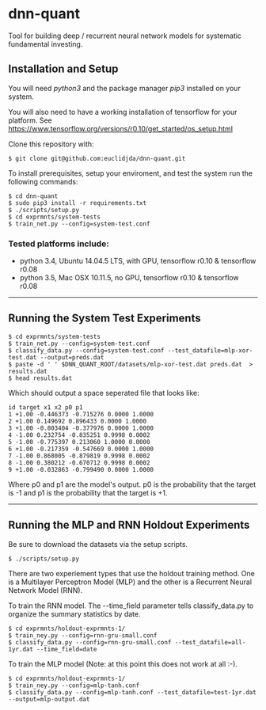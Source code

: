 # dnn-quant

Tool for building deep / recurrent neural network models for systematic fundamental investing.

## Installation and Setup

You will need *python3* and the package manager *pip3* installed on
your system.

You will also need to have a working installation of tensorflow for your platform.
See https://www.tensorflow.org/versions/r0.10/get_started/os_setup.html

Clone this repository with:

```shell
$ git clone git@github.com:euclidjda/dnn-quant.git
```

To install prerequisites, setup your enviroment, and test the system run the following commands:

```shell
$ cd dnn-quant
$ sudo pip3 install -r requirements.txt
$ ./scripts/setup.py
$ cd exprmnts/system-tests
$ train_net.py --config=system-test.conf
```

### Tested platforms include:
- python 3.4, Ubuntu 14.04.5 LTS, with GPU, tensorflow r0.10 & tensorflow r0.08
- python 3.5, Mac OSX 10.11.5, no GPU, tensorflow r0.10 & tensorflow r0.08


---


## Running the System Test Experiments

```shell
$ cd exprmnts/system-tests
$ train_net.py --config=system-test.conf
$ classify_data.py --config=system-test.conf --test_datafile=mlp-xor-test.dat --output=preds.dat
$ paste -d ' ' $DNN_QUANT_ROOT/datasets/mlp-xor-test.dat preds.dat  > results.dat
$ head results.dat
```

Which should output a space seperated file that looks like:

```shell
id target x1 x2 p0 p1
1 +1.00 -0.446373 -0.715276 0.0000 1.0000
2 +1.00 0.149692 0.896433 0.0000 1.0000
3 +1.00 -0.803404 -0.377976 0.0000 1.0000
4 -1.00 0.232754 -0.835251 0.9998 0.0002
5 -1.00 -0.775397 0.213060 1.0000 0.0000
6 +1.00 -0.217359 -0.547669 0.0000 1.0000
7 -1.00 0.868005 -0.879819 0.9998 0.0002
8 -1.00 0.380212 -0.670712 0.9998 0.0002
9 +1.00 -0.032863 -0.799490 0.0000 1.0000
```

Where p0 and p1 are the model's output. p0 is the probability that the
target is -1 and p1 is the probability that the target is +1.


---



## Running the MLP and RNN Holdout Experiments

Be sure to download the datasets via the setup scripts.

```shell
$ ./scripts/setup.py
```

There are two experiement types that use the holdout training
method. One is a Multilayer Perceptron Model (MLP) and the other is a
Recurrent Neural Network Model (RNN).

To train the RNN model. The --time_field parameter tells classify_data.py
to organize the summary statistics by date.

```shell
$ cd exprmnts/holdout-exprmnts-1/
$ train_ney.py --config=rnn-gru-small.conf
$ classify_data.py --config=rnn-gru-small.conf --test_datafile=all-1yr.dat --time_field=date
```

To train the MLP model (Note: at this point this does not work at all :-).

```shell
$ cd exprmnts/holdout-exprmnts-1/
$ train_ney.py --config=mlp-tanh.conf
$ classify_data.py --config=mlp-tanh.conf --test_datafile=test-1yr.dat --output=mlp-output.dat
```

